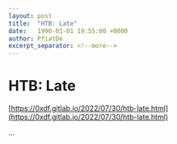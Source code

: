 ```yaml
---
layout: post
title:  "HTB: Late"
date:   1990-01-01 19:55:00 +0000
author: PfiatDe
excerpt_separator: <!--more-->
---
```


# HTB: Late
[https://0xdf.gitlab.io/2022/07/30/htb-late.html](https://0xdf.gitlab.io/2022/07/30/htb-late.html)

...
<!--more-->
